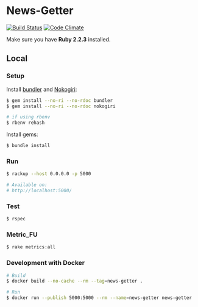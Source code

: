 # News-Getter
[![Build Status](https://travis-ci.org/IIC2113-2015-2-Grupo1/news-getter.svg)](https://travis-ci.org/IIC2113-2015-2-Grupo1/news-getter) [![Code Climate](https://codeclimate.com/github/IIC2113-2015-2-Grupo1/news-getter/badges/gpa.svg)](https://codeclimate.com/github/IIC2113-2015-2-Grupo1/news-getter)

Make sure you have **Ruby 2.2.3** installed.

## Local

### Setup

Install [bundler](http://bundler.io/) and [Nokogiri](http://www.nokogiri.org/):
```sh
$ gem install --no-ri --no-rdoc bundler
$ gem install --no-ri --no-rdoc nokogiri

# if using rbenv
$ rbenv rehash
```

Install gems:
```sh
$ bundle install
```

### Run
```sh
$ rackup --host 0.0.0.0 -p 5000

# Available on:
# http://localhost:5000/
```

### Test
```sh
$ rspec
```

### Metric_FU
```sh
$ rake metrics:all
```

### Development with Docker

```sh
# Build
$ docker build --no-cache --rm --tag=news-getter .

# Run
$ docker run --publish 5000:5000 --rm --name=news-getter news-getter
```
